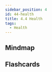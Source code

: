 ```yaml
---
sidebar_position: 4
id: 44-health
title: 4.4 Health
tags:
  - Health
---
```


## Mindmap





## Flashcards



